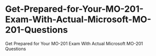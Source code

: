 # Get-Prepared-for-Your-MO-201-Exam-With-Actual-Microsoft-MO-201-Questions
Get Prepared for Your MO-201 Exam With Actual Microsoft MO-201 Questions
